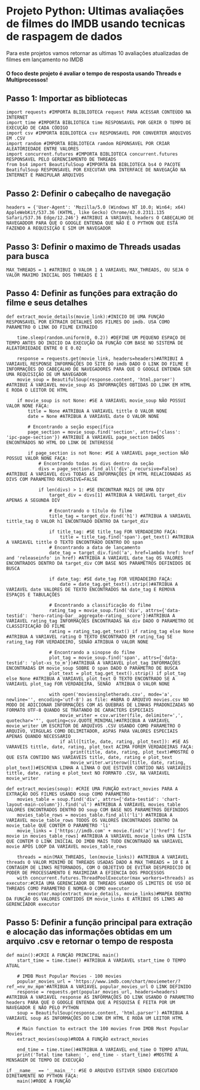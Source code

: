# Projeto Python: Ultimas avaliações de filmes do IMDB usando tecnicas de raspagem de dados

Para este projetos vamos retornar as ultimas 10 avaliações atualizadas de filmes em lançamento no IMDB

#### O foco deste projeto é avaliar o tempo de resposta usando Threads e Multiprocessos!

## Passo 1: Importar as bibliotecas 

    import requests #IMPORTA BLIBLIOTECA request PARA ACESSAR CONTEÚDO NA INTERNET
    import time #IMPORTA BIBLIOTECA time RESPONSAVEL POR GERIR O TEMPO DE EXECUÇÃO DE CADA CÓDIGO
    import csv #IMPORTA BIBLIOTECA csv RESPONSAVEL POR CONVERTER ARQUIVOS EM .CSV
    import random #IMPORTA BIBLIOTECA ramdom REPONSAVEL POR CRIAR ALEATÓRIEDADE ENTRE VALORES
    import concurrent.futures #IMPORTA BIBLIOTECA concurrent.futures RESPONSAVEL PELO GERENCIAMENTO DE THREADS
    from bs4 import BeautifulSoup #IMPORTA DA BIBLIOTECA bs4 O PACOTE BeatifulSoup RESPONSAVEL POR EXECUTAR UMA INTERFACE DE NAVEGAÇÃO NA INTERNET E MANIPULAR ARQUIVOS

## Passo 2: Definir o cabeçalho de navegação

    headers = {'User-Agent': 'Mozilla/5.0 (Windows NT 10.0; Win64; x64) AppleWebKit/537.36 (KHTML, like Gecko) Chrome/42.0.2311.135 Safari/537.36 Edge/12.246'} #ATRIBUI A VARIAVEL headers O CABEÇALHO DE NAVEGADDOR PARA QUE O GOOGLE ENTENDA QUE NÃO É O PYTHON QUE ESTÁ FAZENDO A REQUISIÇÃO E SIM UM NAVEGADOR

## Passo 3: Definir o maximo de Threads usadas para busca

    MAX_THREADS = 1 #ATRIBUI O VALOR 1 A VARIAVEL MAX_THREADS, OU SEJA O VALOR MAXIMO INICIAL DOS THREADS É 1

## Passo 4: Definir as funções para extração do filme e seus detalhes 

    def extract_movie_details(movie_link):#INICIO DE UMA FUNÇÃO RESPONSAVEL POR EXTRAIR DETALHES DOS FILMES DO imdb. USA COMO PARAMETRO O LINK DO FILME EXTRAIDO

        time.sleep(random.uniform(0, 0.2)) #DEFINE UM PEQUENO ESPAÇO DE TEMPO ANTES DO INICIO DA EXECUÇÃO DA FUNÇÃO COM BASE NO SISTEMA DE ALEATÓRIEDADE ENTRE 0 E 0.02

        response = requests.get(movie_link, headers=headers)#ATRIBUI A VARIAVEL RESPONSE INFORMAÇÕES DO SITE DO imdb DADO O LINK DO FILME E INFORMAÇÕES DO CABEÇALHO DE NAVEGADORES PARA QUE O GOOGLE ENTENDA SER UMA REQUISIÇÃO DE UM NAVEGADOR
        movie_soup = BeautifulSoup(response.content, 'html.parser') #ATRIBUI A VARIAVEL movie_soup AS INFORMAÇÕES OBTIDAS DO LINK EM HTML E RODA O LEITOR DE HTML

        if movie_soup is not None: #SE A VARIAVEL movie_soup NÃO POSSUI VALOR NONE FAÇA:
            title = None #ATRIBUA A VARIAVEL tittle O VALOR NONE
            date = None #ATRIBUA A VARIAVEL date O VALOR NONE
            
            # Encontrando a seção específica
            page_section = movie_soup.find('section', attrs={'class': 'ipc-page-section'}) #ATRIBUI A VARIAVEL page_section DADOS ENCONTRADOS NO HTML DO LINK DE INTERESSE
            
            if page_section is not None: #SE A VARIAVEL page_section NÃO POSSUI VALOR NONE FAÇA:
                # Encontrando todas as divs dentro da seção
                divs = page_section.find_all('div', recursive=False) #ATRIBUI A VARIAVEL divs TODAS AS INFORMAÇÕES EM HTML RELACIONADAS AS DIVS COM PARAMETRO RECURSIVE=FALSE
                
                if len(divs) > 1: #SE ENCONTRAR MAIS DE UMA DIV
                    target_div = divs[1] #ATRIBUA A VARIAVEL target_div APENAS A SEGUNDA DIV
                    
                    # Encontrando o título do filme
                    title_tag = target_div.find('h1') #ATRIBUA A VARIAVEL tittle_tag O VALOR h1 ENCONTRADO DENTRO DA target_div
                    
                    if title_tag: #SE title_tag FOR VERDADEIRO FAÇA:
                        title = title_tag.find('span').get_text() #ATRIBUA A VARIAVEL tittle O TEXTO ENCONTRADO DENTRO DO span                
                    # Encontrando a data de lançamento
                    date_tag = target_div.find('a', href=lambda href: href and 'releaseinfo' in href) #ATRIBUA A VARIAVEL date_tag OS VALORES ENCONTRADOS DENTRO DA target_div COM BASE NOS PARAMETROS DEFINIDOS DE BUSCA
                    
                    if date_tag: #SE date_tag FOR VERDADEIRO FAÇA:
                        date = date_tag.get_text().strip()#ATRIBUA A VARIAVEL date VALORES DE TEXTO ENCONTRADOS NA date_tag E REMOVA ESPAÇOS E TABULAÇÕES
                    
                    # Encontrando a classificação do filme
                    rating_tag = movie_soup.find('div', attrs={'data-testid': 'hero-rating-bar__aggregate-rating__score'})#ATRIBUA A VARIAVEL rating_tag INFORMAÇÕES ENCONTRADAS NA div DADO O PARAMETRO DE CLASSIFICAÇÃO DO FILME
                    rating = rating_tag.get_text() if rating_tag else None #ATRIBUA A VARIAVEL rating O TEXTO ENCONTRADO EM rating_tag SE rating_tag FOR VERDADEIRO, SENÃO ATRIBUA O VALOR NONE
                    
                    # Encontrando a sinopse do filme
                    plot_tag = movie_soup.find('span', attrs={'data-testid': 'plot-xs_to_m'})#ATRIBUA A VARIAVEL plot_tag INFORMAÇÕES ENCONTRADAS EM movie_soup SOBRE O span DADO O PARAMETRO DE BUSCA
                    plot_text = plot_tag.get_text().strip() if plot_tag else None #ATRIBUA A VARIAVEL plot_text O TEXTO ENCONTRADO SE A VARIAVEL plot_tag FOR VERDADEIRA, SENÃO  ATRIBUA O VALOR NONE
                    
                    with open('moviessingletherads.csv', mode='a', newline='', encoding='utf-8') as file: #ABRA O ARQUIVO movies.csv NO MODO DE ADICIONAR INFORMAÇÕES COM AS QUEBRAS DE LINHAS PRADONIZADAS NO FORMATO UTF-8 QUANDO SE TRATANDO DE CARACTERS ESPECIAIS
                        movie_writer = csv.writer(file, delimiter=',', quotechar='"', quoting=csv.QUOTE_MINIMAL)#ATRICBUA A VARIAVEL movie_writer UM ESCRITOR DE ARQUIVOS .CSV USANDO COMO PARAMETRO O ARQUIVO, VIRGULAS COMO DELIMITADOR, ASPAS PARA VALORES ESPECIAIS APENAS QUANDO NECESSARIO
                        if all([title, date, rating, plot_text]): #SE AS VARAVEIS tittle, date, rating, plot_text ACIMA FOREM VERDADEIRAS FAÇA:
                            print(title, date, rating, plot_text)#MOSTRE O QUE ESTA CONTIDO NAS VARIAVEIS title, date, rating e plot_text
                            movie_writer.writerow([title, date, rating, plot_text])#ESCREVA LINHA A LINHA O QUE ESTIVER CONTIDO NAS VARIAVEIS tittle, date, rating e plot_text NO FORMATO .CSV, NA VARIAVEL movie_writer

    def extract_movies(soup): #CRIE UMA FUNÇÃO extract_movies PARA A EXTRAÇÃO DOS FILMES USANDO soup COMO PARAMETRO 
        movies_table = soup.find('div', attrs={'data-testid': 'chart-layout-main-column'}).find('ul') #ATRIBUA A VARIAVEL movies_table VALORES ENCONTRADOS DENTRO DO soup COM BASE NOS PARAMETROS DEFINIDOS
        movies_table_rows = movies_table.find_all('li') #ATRIBUA A VARIAVEL movie_table_rows TODOS OS VALORES ENCONTRADOS DENTRO DA movie_table QUE CONTEM O PARAMETRO 'li'
        movie_links = ['https://imdb.com' + movie.find('a')['href'] for movie in movies_table_rows] #ATRIBUA A VARIAVEL movie_links UMA LISTA QUE CONTEM O LINK INICIAL DO IMDB MAIS TUDO ENCONTRADO NA VARIAVEL movie APÓS LOOP DA VARIAVEL movies_table_rows

        threads = min(MAX_THREADS, len(movie_links)) #ATRIBUA A VARIAVEL threads O VALOR MINIMO DE THREADS USADAS DADO A MAX_THREADS = 10 E A CONTAGEM DE LINKS RETORNADOS, COM O OBJETIVO DE EVITAR DESPERDICIO DE PODER DE PROCESSAMENTO E MAXIMIZAR A EFIENCIA DOS PROCESSOS
        with concurrent.futures.ThreadPoolExecutor(max_workers=threads) as executor:#CRIA UMA GERENCIADOR DE THREADS USANDO OS LIMITES DE USO DE THREADS COMO PARAMETRO E NOMEA-O COMO executor
            executor.map(extract_movie_details, movie_links)#MAPEA DENTRO DA FUNÇÃO OS VALORES CONTIDOS EM movie_links E ATRIBUI OS LINKS AO GERENCIADOR executor

## Passo 5: Definir a função principal para extração e alocação das informações obtidas em um arquivo .csv e retornar o tempo de resposta 

    def main():#CRIE A FUNÇÃO PRINCIPAL main()
        start_time = time.time() #ATRIBUA A VARIAVEL start_time O TEMPO ATUAL

        # IMDB Most Popular Movies - 100 movies
        popular_movies_url = 'https://www.imdb.com/chart/moviemeter/?ref_=nv_mv_mpm'#ATRIBUA A VARIAVEL popular_movies_url O LINK DEFINIDO
        response = requests.get(popular_movies_url, headers=headers) #ATRIBUA A VARIAVEL response AS INFORMAÇÕES DO LINK USANDO O PARAMETRO headers PARA QUE O GOOGLE ENTENDA QUE A PESQUISA É FEITA POR UM NAVEGADOR E NÃO PELO PYTHON
        soup = BeautifulSoup(response.content, 'html.parser') #ATRIBUA A VARIAVEL soup AS INFORMAÇÕES DO LINK EM HTML E RODA UM LEITOR HTML

        # Main function to extract the 100 movies from IMDB Most Popular Movies
        extract_movies(soup)#RODA A FUNÇÃO extract_movies 

        end_time = time.time()#ATRIBUA A VARIAVEL end_time O TEMPO ATUAL
        print('Total time taken: ', end_time - start_time) #MOSTRE A MENSAGEM DE TEMPO DE EXECUÇÃO

    if __name__ == '__main__': #SE O ARQUIVO ESTIVER SENDO EXECUTADO DIRETAMENTE NO PYTHON FAÇA:
        main()#RODE A FUNÇÃO
